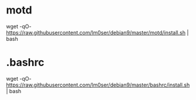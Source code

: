 # motd
wget -qO- https://raw.githubusercontent.com/lm0ser/debian9/master/motd/install.sh | bash

# .bashrc
wget -qO- https://raw.githubusercontent.com/lm0ser/debian9/master/bashrc/install.sh | bash
